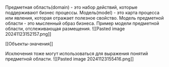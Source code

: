 Предметная область(domain) - это набор действий, которые поддерживают бизнес процессы.
Модель(model) - это карта процесса или явления, которая отражает полезное свойство.
Модель предметной области - это мысленный образ бизнеса.
Пример модели предметной области, отслеживающая размещения.
![[Pasted image 20241123152157.png]]

[[Объекты-значения]]

Исключения тоже могут использоваться для выражения понятий предметной области.
![[Pasted image 20241123155416.png]]